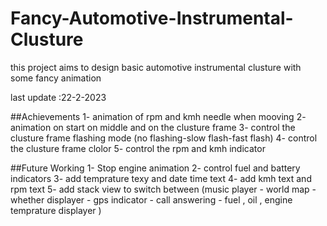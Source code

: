 # Fancy-Automotive-Instrumental-Clusture

this project aims to design basic automotive instrumental clusture with some fancy animation

last update :22-2-2023


##Achievements
1- animation of rpm and kmh needle when mooving
2- animation on start on middle and on the clusture frame
3- control the clusture frame flashing mode (no flashing-slow flash-fast flash)
4- control the clusture frame clolor 
5- control the rpm and kmh indicator 


##Future Working 
1- Stop engine animation 
2- control fuel and battery indicators
3- add temprature texy and date time text 
4- add kmh text and rpm text
5- add stack view to switch between (music player - world map - whether displayer - gps indicator - call answering - fuel , oil , engine temprature displayer   )


